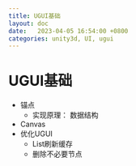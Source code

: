 ```yaml
---
title: UGUI基础
layout: doc
date:   2023-04-05 16:54:00 +0800
categories: unity3d, UI, ugui
---
```

# UGUI基础

- 锚点
	- 实现原理： 数据结构
- Canvas
- 优化UGUI
	- List刷新缓存
	- 删除不必要节点